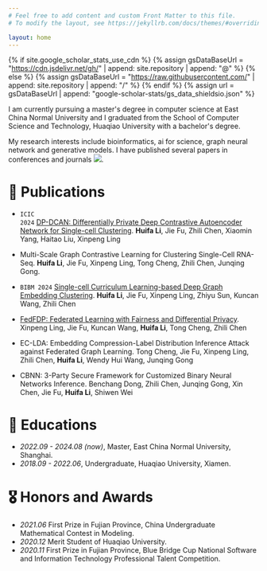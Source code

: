 ```yaml
---
# Feel free to add content and custom Front Matter to this file.
# To modify the layout, see https://jekyllrb.com/docs/themes/#overriding-theme-defaults

layout: home
---
```

{% if site.google_scholar_stats_use_cdn %}
{% assign gsDataBaseUrl = "https://cdn.jsdelivr.net/gh/" | append: site.repository | append: "@" %}
{% else %}
{% assign gsDataBaseUrl = "https://raw.githubusercontent.com/" | append: site.repository | append: "/" %}
{% endif %}
{% assign url = gsDataBaseUrl | append: "google-scholar-stats/gs_data_shieldsio.json" %}

<span class='anchor' id='about-me'></span>

I am currently pursuing a master's degree in computer science at East China Normal University and I graduated from the School of Computer Science and Technology, Huaqiao University with a bachelor's degree. 

My research interests include bioinformatics, ai for science, graph neural network and generative models. I have published several papers in conferences and journals 
<a href='https://scholar.google.com/citations?user=vcIXSBMAAAAJ'><img src="https://img.shields.io/endpoint?url={{ url | url_encode }}&logo=Google%20Scholar&labelColor=f6f6f6&color=9cf&style=flat&label=citations"></a>.

# 📝 Publications 

- <code class="language-plaintext highlighter-rouge">ICIC 2024</code> [DP-DCAN: Differentially Private Deep Contrastive Autoencoder Network for Single-cell Clustering](https://arxiv.org/pdf/2311.03410).
**Huifa Li**, Jie Fu, Zhili Chen, Xiaomin Yang, Haitao Liu, Xinpeng Ling

- Multi-Scale Graph Contrastive Learning for Clustering Single-Cell RNA-Seq.
**Huifa Li**, Jie Fu, Xinpeng Ling, Tong Cheng, Zhili Chen, Junqing Gong.

- `BIBM 2024` [Single-cell Curriculum Learning-based Deep Graph Embedding Clustering](https://arxiv.org/pdf/2408.10511).
**Huifa Li**, Jie Fu, Xinpeng Ling, Zhiyu Sun, Kuncan Wang, Zhili Chen

- [FedFDP: Federated Learning with Fairness and Differential Privacy](https://arxiv.org/pdf/2402.16028).
Xinpeng Ling, Jie Fu, Kuncan Wang, **Huifa Li**, Tong Cheng, Zhili Chen

- EC-LDA: Embedding Compression-Label Distribution Inference Attack against Federated Graph Learning.
Tong Cheng, Jie Fu, Xinpeng Ling, Zhili Chen, **Huifa Li**, Wendy Hui Wang, Junqing Gong

- CBNN: 3-Party Secure Framework for Customized Binary Neural Networks Inference.
Benchang Dong, Zhili Chen, Junqing Gong, Xin Chen, Jie Fu, **Huifa Li**, Shiwen Wei

# 📖 Educations
- *2022.09 - 2024.08 (now)*, Master, East China Normal University, Shanghai. 
- *2018.09 - 2022.06*, Undergraduate, Huaqiao University, Xiamen.

# 🎖 Honors and Awards
- *2021.06* First Prize in Fujian Province, China Undergraduate Mathematical Contest in Modeling. 
- *2020.12* Merit Student of Huaqiao University. 
- *2020.11* First Prize in Fujian Province, Blue Bridge Cup National Software and Information Technology Professional Talent Competition. 